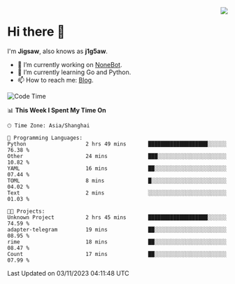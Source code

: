 <a href="#">
  <img align="right" src="https://github-readme-stats.vercel.app/api?username=j1g5awi&count_private=true&show_icons=true&title_color=80070B&text_color=B3B3B3&bg_color=212121&icon_color=80070B" />
</a>

# Hi there 👋

I'm **Jigsaw**, also knows as **j1g5aw**.

- 🔭 I’m currently working on [NoneBot](https://github.com/nonebot).
- 🌱 I’m currently learning Go and Python.
- 📫 How to reach me: [Blog](https://blog.maddestroyer.xyz/).

<!--START_SECTION:waka-->
![Code Time](http://img.shields.io/badge/Code%20Time-1%2C291%20hrs%2022%20mins-blue)

📊 **This Week I Spent My Time On** 

```text
🕑︎ Time Zone: Asia/Shanghai

💬 Programming Languages: 
Python                   2 hrs 49 mins       ███████████████████░░░░░░   76.38 % 
Other                    24 mins             ███░░░░░░░░░░░░░░░░░░░░░░   10.82 % 
YAML                     16 mins             ██░░░░░░░░░░░░░░░░░░░░░░░   07.44 % 
TOML                     8 mins              █░░░░░░░░░░░░░░░░░░░░░░░░   04.02 % 
Text                     2 mins              ░░░░░░░░░░░░░░░░░░░░░░░░░   01.03 % 

🐱‍💻 Projects: 
Unknown Project          2 hrs 45 mins       ███████████████████░░░░░░   74.59 % 
adapter-telegram         19 mins             ██░░░░░░░░░░░░░░░░░░░░░░░   08.95 % 
rime                     18 mins             ██░░░░░░░░░░░░░░░░░░░░░░░   08.47 % 
Count                    17 mins             ██░░░░░░░░░░░░░░░░░░░░░░░   07.99 % 
```


 Last Updated on 03/11/2023 04:11:48 UTC
<!--END_SECTION:waka-->
